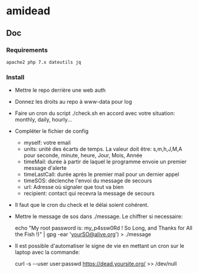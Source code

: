 # amidead

## Doc

### Requirements

	apache2 php 7.x dateutils jq

### Install

 * Mettre le repo derrière une web auth
 * Donnez les droits au repo à www-data pour log
 * Faire un cron du script ./check.sh en accord avec votre situation: monthly, daily, hourly... 
 * Compléter le fichier de config
     * myself: votre email
     * units: unité des écarts de temps. La valeur doit être: s,m,h,J,M,A pour seconde, minute, heure, Jour, Mois, Année
     * timeMail: durée à partir de laquel le programme envoie un premier message d'alerte
     * timeLastCall: durée après le premier mail pour un dernier appel
     * timeSOS: déclenche l'envoi du message de secours
     * url: Adresse où signaler que tout va bien
     * recipient: contact qui recevra la message de secours


 * Il faut que le cron du check et le délai soient cohérent.
 * Mettre le message de sos dans ./message. Le chiffrer si necessaire:

	echo "My root password is: my_p4ssw0Rd ! So Long, and Thanks for All the Fish !)" | gpg -ear 'yourSO@alive.org') > ./message

 * Il est possible d'automatiser le signe de vie en mettant un cron sur le laptop avec la commande:

	curl -s --user user:passwd https://dead.yoursite.org/ >> /dev/null
